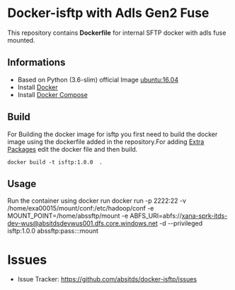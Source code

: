 # Docker-isftp with Adls Gen2 Fuse

This repository contains **Dockerfile** for internal SFTP docker with adls fuse mounted.

## Informations

* Based on Python (3.6-slim) official Image [ubuntu:16.04](https://hub.docker.com/_/ubuntu) 
* Install [Docker](https://www.docker.com/)
* Install [Docker Compose](https://docs.docker.com/compose/install/)


## Build

For Building the docker image for isftp you first need to build the docker image using the dockerfile added in the repository.For adding [Extra Packages](https://airflow.incubator.apache.org/installation.html#extra-package) edit the docker file and then build.

    docker build -t isftp:1.0.0  .

## Usage

Run the container using docker run 
    docker run -p 2222:22 -v /home/exa00015/mount/conf:/etc/hadoop/conf -e MOUNT_POINT=/home/abssftp/mount -e ABFS_URI=abfs://xana-sprk-itds-dev-wus@absitdsdevwus001.dfs.core.windows.net -d --privileged isftp:1.0.0 abssftp:pass:::mount

# Issues

- Issue Tracker: https://github.com/absitds/docker-isftp/issues

